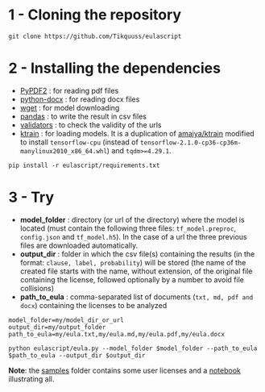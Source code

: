 # 1 - Cloning the repository
```
git clone https://github.com/Tikquuss/eulascript
```

# 2 - Installing the dependencies

* [PyPDF2](https://pypi.org/project/PyPDF2/) : for reading pdf files
* [python-docx](https://pypi.org/project/python-docx/) : for reading docx files 
* [wget](https://pypi.org/project/wget/) : for model downloading 
* [pandas](https://pandas.pydata.org/) : to write the result in csv files
* [validators](https://pypi.org/project/validators/) : to check the validity of the urls
* [ktrain](https://github.com/Tikquuss/ktrain) : for loading models. It is a duplication of [amaiya/ktrain](https://github.com/amaiya/ktrain) modified to install `tensorflow-cpu` (instead of `tensorflow-2.1.0-cp36-cp36m-manylinux2010_x86_64.whl`) and `tqdm>=4.29.1`.
```
pip install -r eulascript/requirements.txt
```

# 3 - Try

* **model_folder** : directory (or url of the directory) where the model is located (must contain the following three files: `tf_model.preproc`, `config.json` and `tf_model.h5`). In the case of a url the three previous files are downloaded automatically.
* **output_dir** : folder in which the csv file(s) containing the results (in the format: `clause, label, probability`) will be stored (the name of the created file starts with the name, without extension, of the original file containing the license, followed optionally by a number to avoid file collisions)
* **path_to_eula** : comma-separated list of documents (`txt, md, pdf and docx`) containing the licenses to be analyzed

```
model_folder=my/model_dir_or_url
output_dir=my/output_folder
path_to_eula=my/eula.txt,my/eula.md,my/eula.pdf,my/eula.docx

python eulascript/eula.py --model_folder $model_folder --path_to_eula $path_to_eula --output_dir $output_dir
```

**Note**: the [samples](samples) folder contains some user licenses and a [notebook](samples/notebook.ipynb) illustrating all. 


